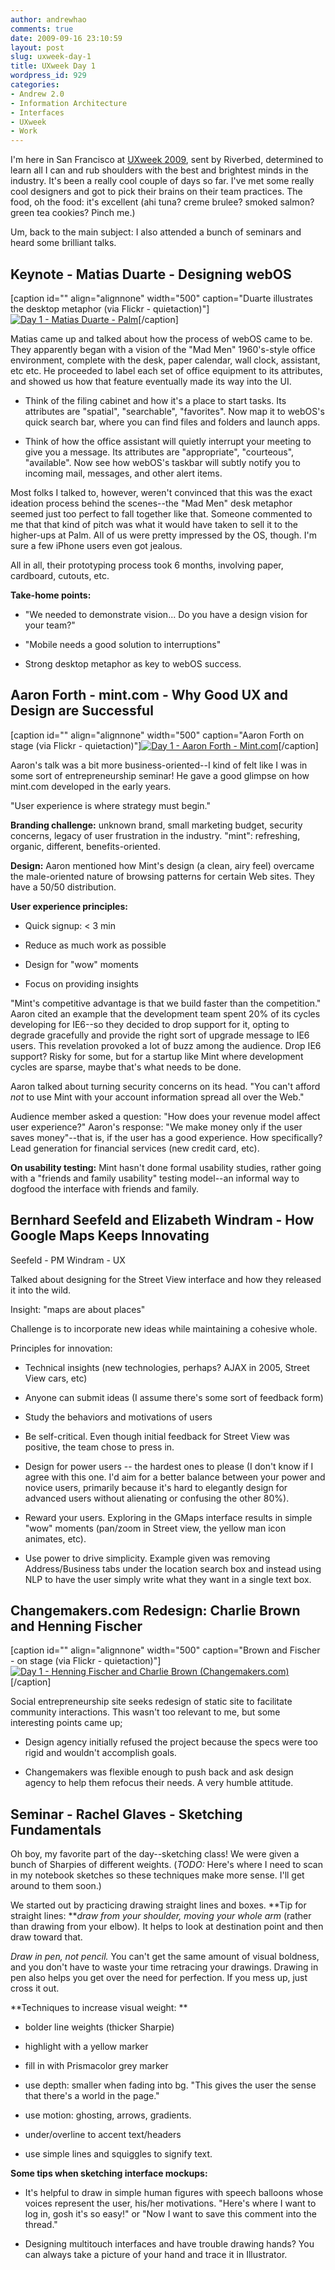```yaml
---
author: andrewhao
comments: true
date: 2009-09-16 23:10:59
layout: post
slug: uxweek-day-1
title: UXweek Day 1
wordpress_id: 929
categories:
- Andrew 2.0
- Information Architecture
- Interfaces
- UXweek
- Work
---
```


I'm here in San Francisco at [UXweek 2009](http://uxweek.com), sent by Riverbed, determined to learn all I can and rub shoulders with the best and brightest minds in the industry. It's been a really cool couple of days so far. I've met some really cool designers and got to pick their brains on their team practices. The food, oh the food: it's excellent (ahi tuna? creme brulee? smoked salmon? green tea cookies? Pinch me.)

Um, back to the main subject: I also attended a bunch of seminars and heard some brilliant talks.


## Keynote - Matias Duarte - Designing webOS


[caption id="" align="alignnone" width="500" caption="Duarte illustrates the desktop metaphor (via Flickr - quietaction)"][![Day 1 - Matias Duarte - Palm](http://farm4.static.flickr.com/3497/3924614801_c437467920.jpg)](http://www.flickr.com/photos/39980698@N02/3924614801/)[/caption]

Matias came up and talked about how the process of webOS came to be. They apparently began with a vision of the "Mad Men" 1960's-style office environment, complete with the desk, paper calendar, wall clock, assistant, etc etc. He proceeded to label each set of office equipment to its attributes, and showed us how that feature eventually made its way into the UI.



	
  * Think of the filing cabinet and how it's a place to start tasks. Its attributes are "spatial", "searchable", "favorites". Now map it to webOS's quick search bar, where you can find files and folders and launch apps.

	
  * Think of how the office assistant will quietly interrupt your meeting to give you a message. Its attributes are "appropriate", "courteous", "available". Now see how webOS's taskbar will subtly notify you to incoming mail, messages, and other alert items.


Most folks I talked to, however, weren't convinced that this was the exact ideation process behind the scenes--the "Mad Men" desk metaphor seemed just too perfect to fall together like that. Someone commented to me that that kind of pitch was what it would have taken to sell it to the higher-ups at Palm. All of us were pretty impressed by the OS, though. I'm sure a few iPhone users even got jealous.

All in all, their prototyping process took 6 months, involving paper, cardboard, cutouts, etc.

**Take-home points:**



	
  * "We needed to demonstrate vision... Do you have a design vision for your team?"

	
  * "Mobile needs a good solution to interruptions"

	
  * Strong desktop metaphor as key to webOS success.




## Aaron Forth - mint.com - Why Good UX and Design are Successful


[caption id="" align="alignnone" width="500" caption="Aaron Forth on stage (via Flickr - quietaction)"][![Day 1 - Aaron Forth - Mint.com](http://farm4.static.flickr.com/3453/3925402006_cc39f62003.jpg)](http://www.flickr.com/photos/39980698@N02/3925402006/)[/caption]

Aaron's talk was a bit more business-oriented--I kind of felt like I was in some sort of entrepreneurship seminar! He gave a good glimpse on how mint.com developed in the early years.

"User experience is where strategy must begin."

**Branding challenge:** unknown brand, small marketing budget, security concerns, legacy of user frustration in the industry. "mint": refreshing, organic, different, benefits-oriented.

**Design:** Aaron mentioned how Mint's design (a clean, airy feel) overcame the male-oriented nature of browsing patterns for certain Web sites. They have a 50/50 distribution.

**User experience principles:**



	
  * Quick signup: < 3 min

	
  * Reduce as much work as possible

	
  * Design for "wow" moments

	
  * Focus on providing insights


"Mint's competitive advantage is that we build faster than the competition." Aaron cited an example that the development team spent 20% of its cycles developing for IE6--so they decided to drop support for it, opting to degrade gracefully and provide the right sort of upgrade message to IE6 users. This revelation provoked a lot of buzz among the audience. Drop IE6 support? Risky for some, but for a startup like Mint where development cycles are sparse, maybe that's what needs to be done.

Aaron talked about turning security concerns on its head. "You can't afford _not_ to use Mint with your account information spread all over the Web."

Audience member asked a question: "How does your revenue model affect user experience?" Aaron's response: "We make money only if the user saves money"--that is, if the user has a good experience. How specifically? Lead generation for financial services (new credit card, etc).

**On usability testing:** Mint hasn't done formal usability studies, rather going with a "friends and family usability" testing model--an informal way to dogfood the interface with friends and family.


## Bernhard Seefeld and Elizabeth Windram - How Google Maps Keeps Innovating


Seefeld - PM
Windram - UX

Talked about designing for the Street View interface and how they released it into the wild.

Insight: "maps are about places"

Challenge is to incorporate new ideas while maintaining a cohesive whole.

Principles for innovation:



	
  * Technical insights (new technologies, perhaps? AJAX in 2005, Street View cars, etc)

	
  * Anyone can submit ideas (I assume there's some sort of feedback form)

	
  * Study the behaviors and motivations of users

	
  * Be self-critical. Even though initial feedback for Street View was positive, the team chose to press in.

	
  * Design for power users -- the hardest ones to please (I don't know if I agree with this one. I'd aim for a better balance between your power and novice users, primarily because it's hard to elegantly design for advanced users without alienating or confusing the other 80%).

	
  * Reward your users. Exploring in the GMaps interface results in simple "wow" moments (pan/zoom in Street view, the yellow man icon animates, etc).

	
  * Use power to drive simplicity. Example given was removing Address/Business tabs under the location search box and instead using NLP to have the user simply write what they want in a single text box.




## Changemakers.com Redesign: Charlie Brown and Henning Fischer


[caption id="" align="alignnone" width="500" caption="Brown and Fischer - on stage (via Flickr - quietaction)"][![Day 1 - Henning Fischer and Charlie Brown (Changemakers.com)](http://farm4.static.flickr.com/3534/3924617257_db6f5738b4.jpg)](http://www.flickr.com/photos/39980698@N02/3924617257/)[/caption]

Social entrepreneurship site seeks redesign of static site to facilitate community interactions. This wasn't too relevant to me, but some interesting points came up;



	
  * Design agency initially refused the project because the specs were too rigid and wouldn't accomplish goals.

	
  * Changemakers was flexible enough to push back and ask design agency to help them refocus their needs. A very humble attitude.




## Seminar - Rachel Glaves - Sketching Fundamentals


Oh boy, my favorite part of the day--sketching class! We were given a bunch of Sharpies of different weights. (_TODO:_ Here's where I need to scan in my notebook sketches so these techniques make more sense. I'll get around to them soon.)

We started out by practicing drawing straight lines and boxes. **Tip for straight lines: **_draw from your shoulder, moving your whole arm_ (rather than drawing from your elbow)_._ It helps to look at destination point and then draw toward that.

_Draw in pen, not pencil._ You can't get the same amount of visual boldness, and you don't have to waste your time retracing your drawings. Drawing in pen also helps you get over the need for perfection. If you mess up, just cross it out.

**Techniques to increase visual weight:
**



	
  * bolder line weights (thicker Sharpie)

	
  * highlight with a yellow marker

	
  * fill in with Prismacolor grey marker

	
  * use depth: smaller when fading into bg. "This gives the user the sense that there's a world in the page."

	
  * use motion: ghosting, arrows, gradients.

	
  * under/overline to accent text/headers

	
  * use simple lines and squiggles to signify text.


**Some tips when sketching interface mockups:**



	
  * It's helpful to draw in simple human figures with speech balloons whose voices represent the user, his/her motivations. "Here's where I want to log in, gosh it's so easy!" or "Now I want to save this comment into the thread."

	
  * Designing multitouch interfaces and have trouble drawing hands? You can always take a picture of your hand and trace it in Illustrator.


